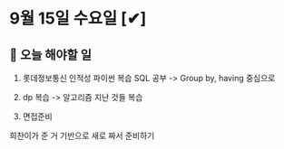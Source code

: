 # 9월 15일 수요일 [✔]

## 📌 오늘 해야할 일

1. 롯데정보통신 
인적성
파이썬 복습
SQL 공부 -> Group by, having 중심으로

2. dp 복습 -> 알고리즘 지난 것들 복습

3. 면접준비

희찬이가 준 거 기반으로 새로 짜서 준비하기